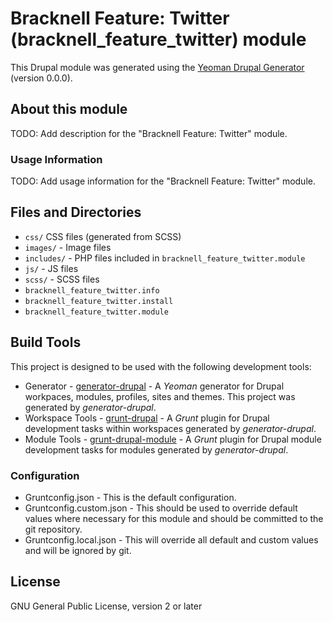 # Bracknell Feature: Twitter (bracknell_feature_twitter) module

This Drupal module was generated using the
[Yeoman Drupal Generator](https://github.com/CraigGardener/generator-drupal)
(version 0.0.0).

## About this module
TODO: Add description for the "Bracknell Feature: Twitter" module.

### Usage Information
TODO: Add usage information for the "Bracknell Feature: Twitter" module.

## Files and Directories
- `css/` CSS files (generated from SCSS)
- `images/` - Image files
- `includes/` - PHP files included in `bracknell_feature_twitter.module`
- `js/` - JS files
- `scss/` - SCSS files
- `bracknell_feature_twitter.info`
- `bracknell_feature_twitter.install`
- `bracknell_feature_twitter.module`

## Build Tools
This project is designed to be used with the following development tools:
- Generator -
[generator-drupal](https://github.com/CraigGardener/generator-drupal) -
A *Yeoman* generator for Drupal workpaces, modules, profiles, sites and themes. This project was generated by *generator-drupal*.
- Workspace Tools -
[grunt-drupal](https://github.com/CraigGardener/grunt-drupal) -
A *Grunt* plugin for Drupal development tasks within workspaces generated by *generator-drupal*.
- Module Tools -
[grunt-drupal-module](https://github.com/CraigGardener/grunt-drupal-module) -
A *Grunt* plugin for Drupal module development tasks for modules generated by *generator-drupal*.

### Configuration
- Gruntconfig.json - This is the default configuration.
- Gruntconfig.custom.json - This should be used to override default values where
necessary for this module and should be committed to the git repository.
- Gruntconfig.local.json - This will override all default and custom values and
will be ignored by git.

## License
GNU General Public License, version 2 or later

